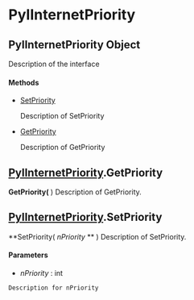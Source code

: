 # PyIInternetPriority

## PyIInternetPriority Object

Description of the interface

#### Methods


  - [SetPriority](PyIInternetPriority.md#pyiinternetprioritysetpriority)

    Description of SetPriority&nbsp;

  - [GetPriority](PyIInternetPriority.md#pyiinternetprioritygetpriority)

    Description of GetPriority&nbsp;

## [PyIInternetPriority](#pyiinternetpriority)\.GetPriority

 **GetPriority\(** \)
Description of GetPriority\.

## [PyIInternetPriority](#pyiinternetpriority)\.SetPriority

 **SetPriority\( *nPriority* ** \)
Description of SetPriority\.

#### Parameters


  -  *nPriority* : int

    Description for nPriority